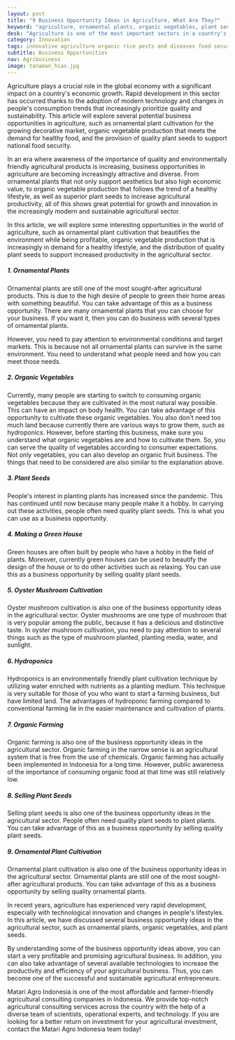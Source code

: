 ```yaml
---
layout: post
title: "9 Business Opportunity Ideas in Agriculture, What Are They?"
keyword: "agriculture, ornamental plants, organic vegetables, plant seeds, PT Matari Agro Indonesia"
desk: "Agriculture is one of the most important sectors in a country's economy"
category: Innovation
tags: innovative agriculture organic rice pests and diseases food security consultant
subtitle: Business Opportunities
nav: Agribusiness
image: tanaman_hias.jpg
---
```


Agriculture plays a crucial role in the global economy with a significant impact on a country's economic growth. Rapid development in this sector has occurred thanks to the adoption of modern technology and changes in people's consumption trends that increasingly prioritize quality and sustainability. This article will explore several potential business opportunities in agriculture, such as ornamental plant cultivation for the growing decorative market, organic vegetable production that meets the demand for healthy food, and the provision of quality plant seeds to support national food security.

In an era where awareness of the importance of quality and environmentally friendly agricultural products is increasing, business opportunities in agriculture are becoming increasingly attractive and diverse. From ornamental plants that not only support aesthetics but also high economic value, to organic vegetable production that follows the trend of a healthy lifestyle, as well as superior plant seeds to increase agricultural productivity, all of this shows great potential for growth and innovation in the increasingly modern and sustainable agricultural sector.

In this article, we will explore some interesting opportunities in the world of agriculture, such as ornamental plant cultivation that beautifies the environment while being profitable, organic vegetable production that is increasingly in demand for a healthy lifestyle, and the distribution of quality plant seeds to support increased productivity in the agricultural sector.

##### 1. Ornamental Plants
Ornamental plants are still one of the most sought-after agricultural products. This is due to the high desire of people to green their home areas with something beautiful. You can take advantage of this as a business opportunity. There are many ornamental plants that you can choose for your business. If you want it, then you can do business with several types of ornamental plants.

However, you need to pay attention to environmental conditions and target markets. This is because not all ornamental plants can survive in the same environment. You need to understand what people need and how you can meet those needs.

##### 2. Organic Vegetables
Currently, many people are starting to switch to consuming organic vegetables because they are cultivated in the most natural way possible. This can have an impact on body health. You can take advantage of this opportunity to cultivate these organic vegetables. You also don't need too much land because currently there are various ways to grow them, such as hydroponics.
However, before starting this business, make sure you understand what organic vegetables are and how to cultivate them. So, you can serve the quality of vegetables according to consumer expectations. Not only vegetables, you can also develop an organic fruit business. The things that need to be considered are also similar to the explanation above.

##### 3. Plant Seeds
People's interest in planting plants has increased since the pandemic. This has continued until now because many people make it a hobby. In carrying out these activities, people often need quality plant seeds. This is what you can use as a business opportunity.

##### 4. Making a Green House
Green houses are often built by people who have a hobby in the field of plants. Moreover, currently green houses can be used to beautify the design of the house or to do other activities such as relaxing. You can use this as a business opportunity by selling quality plant seeds.

##### 5. Oyster Mushroom Cultivation
Oyster mushroom cultivation is also one of the business opportunity ideas in the agricultural sector. Oyster mushrooms are one type of mushroom that is very popular among the public, because it has a delicious and distinctive taste. In oyster mushroom cultivation, you need to pay attention to several things such as the type of mushroom planted, planting media, water, and sunlight.

##### 6. Hydroponics
Hydroponics is an environmentally friendly plant cultivation technique by utilizing water enriched with nutrients as a planting medium. This technique is very suitable for those of you who want to start a farming business, but have limited land. The advantages of hydroponic farming compared to conventional farming lie in the easier maintenance and cultivation of plants.

##### 7. Organic Farming
Organic farming is also one of the business opportunity ideas in the agricultural sector. Organic farming in the narrow sense is an agricultural system that is free from the use of chemicals. Organic farming has actually been implemented in Indonesia for a long time. However, public awareness of the importance of consuming organic food at that time was still relatively low.

##### 8. Selling Plant Seeds
Selling plant seeds is also one of the business opportunity ideas in the agricultural sector. People often need quality plant seeds to plant plants. You can take advantage of this as a business opportunity by selling quality plant seeds.

##### 9. Ornamental Plant Cultivation
Ornamental plant cultivation is also one of the business opportunity ideas in the agricultural sector. Ornamental plants are still one of the most sought-after agricultural products. You can take advantage of this as a business opportunity by selling quality ornamental plants.

In recent years, agriculture has experienced very rapid development, especially with technological innovation and changes in people's lifestyles. In this article, we have discussed several business opportunity ideas in the agricultural sector, such as ornamental plants, organic vegetables, and plant seeds.

By understanding some of the business opportunity ideas above, you can start a very profitable and promising agricultural business. In addition, you can also take advantage of several available technologies to increase the productivity and efficiency of your agricultural business. Thus, you can become one of the successful and sustainable agricultural entrepreneurs.

Matari Agro Indonesia is one of the most affordable and farmer-friendly agricultural consulting companies in Indonesia. We provide top-notch agricultural consulting services across the country with the help of a diverse team of scientists, operational experts, and technology. If you are looking for a better return on investment for your agricultural investment, contact the Matari Agro Indonesia team today!
